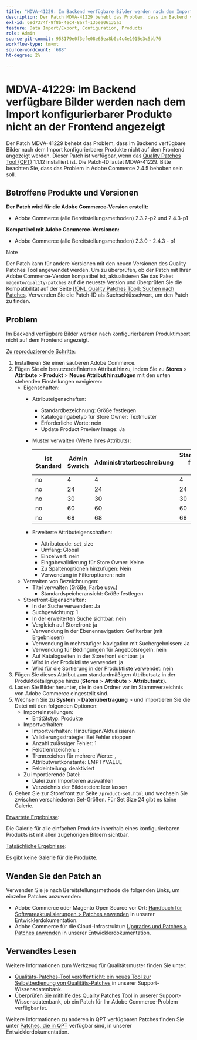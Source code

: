 ```yaml
---
title: "MDVA-41229: Im Backend verfügbare Bilder werden nach dem Import konfigurierbarer Produkte nicht an der Frontend angezeigt."
description: Der Patch MDVA-41229 behebt das Problem, dass im Backend verfügbare Bilder nach dem Import konfigurierbarer Produkte nicht auf dem Frontend angezeigt werden. Dieser Patch ist verfügbar, wenn das [Quality Patches Tool (QPT)](/help/announcements/adobe-commerce-announcements/magento-quality-patches-released-new-tool-to-self-serve-quality-patches.md) 1.1.12 installiert ist. Die Patch-ID lautet MDVA-41229. Bitte beachten Sie, dass das Problem in Adobe Commerce 2.4.5 behoben sein soll.
exl-id: 69d7374f-9f8b-4ec4-8a7f-135ee06135a3
feature: Data Import/Export, Configuration, Products
role: Admin
source-git-commit: 958179e0f3efe08e65ea8b0c4c4e1015e3c5bb76
workflow-type: tm+mt
source-wordcount: '688'
ht-degree: 2%

---
```


# MDVA-41229: Im Backend verfügbare Bilder werden nach dem Import konfigurierbarer Produkte nicht an der Frontend angezeigt

Der Patch MDVA-41229 behebt das Problem, dass im Backend verfügbare Bilder nach dem Import konfigurierbarer Produkte nicht auf dem Frontend angezeigt werden. Dieser Patch ist verfügbar, wenn das [Quality Patches Tool (QPT)](/help/announcements/adobe-commerce-announcements/magento-quality-patches-released-new-tool-to-self-serve-quality-patches.md) 1.1.12 installiert ist. Die Patch-ID lautet MDVA-41229. Bitte beachten Sie, dass das Problem in Adobe Commerce 2.4.5 behoben sein soll.

## Betroffene Produkte und Versionen

**Der Patch wird für die Adobe Commerce-Version erstellt:**

* Adobe Commerce (alle Bereitstellungsmethoden) 2.3.2-p2 und 2.4.3-p1

**Kompatibel mit Adobe Commerce-Versionen:**

* Adobe Commerce (alle Bereitstellungsmethoden) 2.3.0 - 2.4.3 - p1

>[!NOTE]
>
>Der Patch kann für andere Versionen mit den neuen Versionen des Quality Patches Tool angewendet werden. Um zu überprüfen, ob der Patch mit Ihrer Adobe Commerce-Version kompatibel ist, aktualisieren Sie das Paket `magento/quality-patches` auf die neueste Version und überprüfen Sie die Kompatibilität auf der Seite [[!DNL Quality Patches Tool]: Suchen nach Patches](https://devdocs.magento.com/quality-patches/tool.html#patch-grid). Verwenden Sie die Patch-ID als Suchschlüsselwort, um den Patch zu finden.

## Problem

Im Backend verfügbare Bilder werden nach konfigurierbarem Produktimport nicht auf dem Frontend angezeigt.

<u>Zu reproduzierende Schritte</u>:

1. Installieren Sie einen sauberen Adobe Commerce.
1. Fügen Sie ein benutzerdefiniertes Attribut hinzu, indem Sie zu **Stores** > **Attribute** > **Produkt** > **Neues Attribut hinzufügen** mit den unten stehenden Einstellungen navigieren:
   * Eigenschaften:
      * Attributeigenschaften:
         * Standardbezeichnung: Größe festlegen
         * Katalogeingabetyp für Store Owner: Textmuster
         * Erforderliche Werte: nein
         * Update Product Preview Image: Ja
      * Muster verwalten (Werte Ihres Attributs):

        | Ist Standard | Admin Swatch | Administratorbeschreibung | Standardmuster für Store-Ansicht | Standardmäßige Store-Ansichtsbeschreibung |
        |---|---|---|---|---|
        | no | 4 | 4 | 4 | 4 |
        | no | 24 | 24 | 24 | 24 |
        | no | 30 | 30 | 30 | 30 |
        | no | 60 | 60 | 60 | 60 |
        | no | 68 | 68 | 68 | 68 |
      * Erweiterte Attributeigenschaften:
         * Attributcode: set_size
         * Umfang: Global
         * Einzelwert: nein
         * Eingabevalidierung für Store Owner: Keine
         * Zu Spaltenoptionen hinzufügen: Nein
         * Verwendung in Filteroptionen: nein
   * Verwalten von Bezeichnungen:
      * Titel verwalten (Größe, Farbe usw.)
         * Standardspeicheransicht: Größe festlegen
   * Storefront-Eigenschaften:
      * In der Suche verwenden: Ja
      * Suchgewichtung: 1
      * In der erweiterten Suche sichtbar: nein
      * Vergleich auf Storefront: ja
      * Verwendung in der Ebenennavigation: Gefilterbar (mit Ergebnissen)
      * Verwendung in mehrstufiger Navigation mit Suchergebnissen: Ja
      * Verwendung für Bedingungen für Angebotsregeln: nein
      * Auf Katalogseiten in der Storefront sichtbar: ja
      * Wird in der Produktliste verwendet: ja
      * Wird für die Sortierung in der Produktliste verwendet: nein
1. Fügen Sie dieses Attribut zum standardmäßigen Attributsatz in der Produktdetailgruppe hinzu (**Stores** > **Attribute** > **Attributsatz**).
1. Laden Sie Bilder herunter, die in den Ordner var im Stammverzeichnis von Adobe Commerce eingestellt sind.
1. Wechseln Sie zu **System** > **Datenübertragung** > und importieren Sie die Datei mit den folgenden Optionen:
   * Importeinstellungen:
      * Entitätstyp: Produkte
   * Importverhalten:
      * Importverhalten: Hinzufügen/Aktualisieren
      * Validierungsstrategie: Bei Fehler stoppen
      * Anzahl zulässiger Fehler: 1
      * Feldtrennzeichen: `;`
      * Trennzeichen für mehrere Werte: `,`
      * Attributwertkonstante: EMPTYVALUE
      * Feldeinteilung: deaktiviert
   * Zu importierende Datei:
      * Datei zum Importieren auswählen
      * Verzeichnis der Bilddateien: leer lassen
1. Gehen Sie zur Storefront zur Seite `/product-set.html` und wechseln Sie zwischen verschiedenen Set-Größen. Für Set Size 24 gibt es keine Galerie.

<u>Erwartete Ergebnisse</u>:

Die Galerie für alle einfachen Produkte innerhalb eines konfigurierbaren Produkts ist mit allen zugehörigen Bildern sichtbar.

<u>Tatsächliche Ergebnisse</u>:

Es gibt keine Galerie für die Produkte.

## Wenden Sie den Patch an

Verwenden Sie je nach Bereitstellungsmethode die folgenden Links, um einzelne Patches anzuwenden:

* Adobe Commerce oder Magento Open Source vor Ort: [Handbuch für Softwareaktualisierungen > Patches anwenden](https://devdocs.magento.com/guides/v2.4/comp-mgr/patching/mqp.html) in unserer Entwicklerdokumentation.
* Adobe Commerce für die Cloud-Infrastruktur: [Upgrades und Patches > Patches anwenden](https://devdocs.magento.com/cloud/project/project-patch.html) in unserer Entwicklerdokumentation.

## Verwandtes Lesen

Weitere Informationen zum Werkzeug für Qualitätsmuster finden Sie unter:

* [Qualitäts-Patches-Tool veröffentlicht: ein neues Tool zur Selbstbedienung von Qualitäts-Patches](/help/announcements/adobe-commerce-announcements/magento-quality-patches-released-new-tool-to-self-serve-quality-patches.md) in unserer Support-Wissensdatenbank.
* [Überprüfen Sie mithilfe des Quality Patches Tool](/help/support-tools/patches-available-in-qpt-tool/check-patch-for-magento-issue-with-magento-quality-patches.md) in unserer Support-Wissensdatenbank, ob ein Patch für Ihr Adobe Commerce-Problem verfügbar ist.

Weitere Informationen zu anderen in QPT verfügbaren Patches finden Sie unter [Patches, die in QPT](https://devdocs.magento.com/quality-patches/tool.html#patch-grid) verfügbar sind, in unserer Entwicklerdokumentation.
